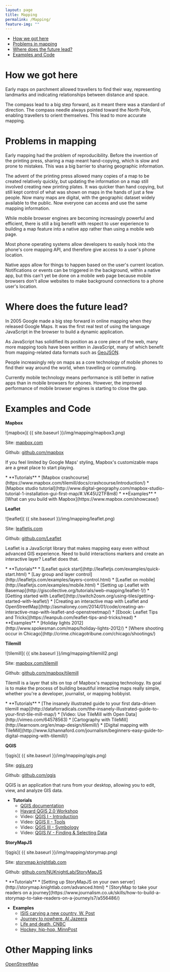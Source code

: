 ```yaml
---
layout: page
title: Mapping
permalink: /Mapping/
feature-img: ""
---
```



<div class="toc">
  

  <ul class="listContent">
    <li><a href="#hwgh">How we got here</a></li>
    <li> <a href="#pim">Problems in mapping</a></li>
    <li><a href="#wdtfl">Where does the future lead?</a></li>
    <li><a href="#eac">Examples and Code</a></li>
  </ul>
</div>

<h1 id="hwgh">How we got here</h1>

Early maps on parchment allowed travellers to find their way, representing landmarks and indicating relationships between distance and space.

The compass lead to a big step forward, as it meant there was a standard of direction. The compass needle always pointed toward the North Pole, enabling travellers to orient themselves. This lead to more accurate mapping.


<h1 id="pim">Problems in mapping</h1>

Early mapping had the problem of reproducibility. Before the invention of the printing press, sharing a map meant hand-copying, which is slow and prone to mistakes. This was a big barrier to sharing geographic information.

The advent of the printing press allowed many copies of a map to be created relatively quickly, but updating the information on a map still involved creating new printing plates. It was quicker than hand copying, but still kept control of what was shown on maps in the hands of just a few people. Now many maps are digital, with the geographic dataset widely available to the public. Now everyone can access and use the same mapping information.

While mobile browser engines are becoming increasingly powerful and efficient, there is still a big benefit with respect to user experience to building a map feature into a native app rather than using a mobile web page.

Most phone operating systems allow developers to easily hook into the phone's core mapping API, and therefore give access to a user's phone location. 

Native apps allow for things to happen based on the user's current location. Notifications or events can be triggered in the background, within a native app, but this can't yet be done on a mobile web page because mobile browsers don't allow websites to make background connections to a phone user's location. 



<h1 id="wdtfl">Where does the future lead?</h1>

In 2005 Google made a big step forward in online mapping when they released Google Maps. It was the first real test of using the language JavaScript in the browser to build a dynamic application.

As JavaScript has solidified its position as a core piece of the web, many more mapping tools have been written in JavaScript, many of which benefit from mapping-related data formats such as [GeoJSON](http://geojson.org/).

People increasingly rely on maps as a core technology of mobile phones to find their way around the world, when travelling or commuting.

Currently mobile technology means performance is still better in native apps than in mobile browsers for phones. However, the improved performance of mobile browser engines is starting to close the gap.


<h1 id="eac">Examples and Code</h1>


**Mapbox**

![mapbox]( {{ site.baseurl }}/img/mapping/mapbox3.png)

Site: [mapbox.com](https://www.mapbox.com/)

Github: [github.com/mapbox](https://github.com/mapbox)

If you feel limited by Google Maps' styling, Mapbox's customizable maps are a great place to start playing. 

<div class="resources" markdown='1'>
* **Tutorials**
  * [Mapbox crashcourse](https://www.mapbox.com/tilemill/docs/crashcourse/introduction/)
  * [Mapbox studio tutorial](http://www.digital-geography.com/mapbox-studio-tutorial-1-installation-gui-first-map/#.VK45U2TF8m8)
* **Examples**
  * [What can you build with Mapbox](https://www.mapbox.com/showcase/)
</div>

**Leaflet**

![leaflet]( {{ site.baseurl }}/img/mapping/leaflet.png)

Site: [leafletjs.com](http://leafletjs.com/)

Github: [github.com/Leaflet](https://github.com/Leaflet/Leaflet)

Leaflet is a JavaScript library that makes mapping easy even without advanced GIS experience. Need to build interactions markers and create an interactive layer? Leaflet does that.

<div class="resources" markdown='1'>
* **Tutorials**
  * [Leaflet quick start](http://leafletjs.com/examples/quick-start.html)
  * [Lay group and layer control](http://leafletjs.com/examples/layers-control.html)
  * [Leaflet on mobile](http://leafletjs.com/examples/mobile.html)
  * [Setting up Leaflet with Basemap](http://giscollective.org/tutorials/web-mapping/leaflet-1/)
  * [Getting started with Leaflet](http://switch2osm.org/using-tiles/getting-started-with-leaflet/)
  * [Creating an interactive map with Leaflet and OpenStreetMap](http://asmaloney.com/2014/01/code/creating-an-interactive-map-with-leaflet-and-openstreetmap/)
  * [Ebook: Leaflet Tips and Tricks](https://leanpub.com/leaflet-tips-and-tricks/read)
* **Examples**
  * [Holiday lights 2012](http://www.spokesman.com/maps/holiday-lights-2012/)
  * [Where shooting occur in Chicago](http://crime.chicagotribune.com/chicago/shootings/)
</div>

**Tilemill**

![tilemill]( {{ site.baseurl }}/img/mapping/tilemill2.png)

Site: [mapbox.com/tilemill](https://www.mapbox.com/tilemill/)

Github: [github.com/mapbox/tilemill](https://github.com/mapbox/tilemill)

Tilemill is a layer that sits on top of Mapbox's mapping technology. Its goal is to make the process of building beautiful interactive maps really simple, whether you're a developer, journalist, or mapping hobbyist.


<div class="resources" markdown='1'>
* **Tutorials**
  * [The insanely illustrated guide to your first data-driven tilemill map](http://dataforradicals.com/the-insanely-illustrated-guide-to-your-first-tile-mill-map/)
  * [Video: Use TileMill with Open Data](http://vimeo.com/64578563)
  * [Cartography with TileMill](http://learnosm.org/en/map-design/tilemill/)
  * [Digital mapping with TileMill](http://www.lizhannaford.com/journalism/beginners-easy-guide-to-digital-mapping-with-tilemill/)
</div>

**QGIS**

![qgis]( {{ site.baseurl }}/img/mapping/qgis.png)

Site: [qgis.org](http://www.qgis.org/en/site/)

Github: [github.com/qgis](https://github.com/qgis/)

QGIS is an application that runs from your desktop, allowing you to edit, view, and analyze GIS data.

<div class="resources" markdown='1'>

* **Tutorials**
	* [QGIS documentation](https://github.com/qgis/QGIS-Documentation)
	* [Havard QGIS 2.0 Workshop](http://maps.cga.harvard.edu/qgis/)
	* Video: [QGIS I - Introduction ](https://www.youtube.com/watch?v=59Oer-i6nVc)
	* Video: [QGIS II - Tools](https://www.youtube.com/watch?v=AsC_AEqtRRI)
	* Video: [QGIS III - Symbology](https://www.youtube.com/watch?v=duuYMufA-RU)
	* Video: [QGIS IV - Finding & Selecting Data](https://www.youtube.com/watch?v=ZbnCrfoWnNk)

</div>


**StoryMapJS**

![qgis]( {{ site.baseurl }}/img/mapping/storymap.png)

Site: [storymap.knightlab.com](http://storymap.knightlab.com/)

Github: [github.com/NUKnightLab/StoryMapJS](https://github.com/NUKnightLab/StoryMapJS)


<div class="resources" markdown='1'>
* **Tutorials**
	* [Setting up StoryMapJS on your own server](http://storymap.knightlab.com/advanced.html)
	* [StoryMap to take your readers on a journey](https://www.journalism.co.uk/skills/how-to-build-a-storymap-to-take-readers-on-a-journey/s7/a556486/)
		
* **Examples**
	* [ISIS carving a new country, W. Post](http://apps.washingtonpost.com/g/page/world/map-how-isis-is-carving-out-a-new-country/1095/)	
	* [Journey to nowhere, Al Jazeera](http://america.aljazeera.com/multimedia/2014/3/map-timeline-malaysiaairlinesflight370.html)	
	* [Life and death, CNBC](http://www.cnbc.com/id/101697417) 	
	* [Hockey, hip-hop, MinnPost](http://www.minnpost.com/stroll/2014/06/hockey-hip-hop-and-other-green-line-highlights)
</div>	
	
	
<h1>Other Mapping links</h1>

[OpenStreetMap](http://www.openstreetmap.org/)
